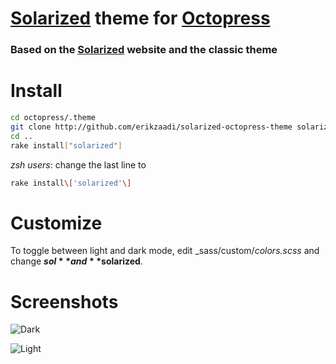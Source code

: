 # [Solarized](http://ethanschoonover.com/solarized) theme for [Octopress](http://octopress.org/)

### Based on the [Solarized](http://ethanschoonover.com/solarized) website and the classic theme

# Install

```sh
cd octopress/.theme
git clone http://github.com/erikzaadi/solarized-octopress-theme solarized
cd ..
rake install["solarized"]
```
_zsh users_: change the last line to
```sh
rake install\['solarized'\]
```

# Customize

To toggle between light and dark mode, edit _sass/custom/_colors.scss_ and change **$sol** and **$solarized**.

# Screenshots

![Dark](http://raw.github.com/erikzaadi/solarized-octopress-theme/master/images/dark.png)

![Light](http://raw.github.com/erikzaadi/solarized-octopress-theme/master/images/light.png)
